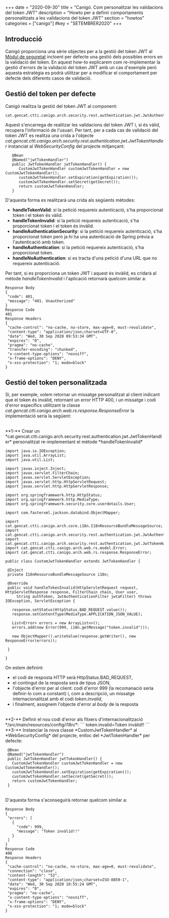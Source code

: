 +++
date        = "2020-09-30"
title       = "Canigó. Com personalitzar les validacions del token JWT"
description = "Howto per a definir comportaments personalitzats a les validacions del token JWT"
section     = "howtos"
categories  = ["canigo"]
#key         = "SETEMBRER2020"
+++

## Introducció

Canigó proporciona una sèrie objectes per a la gestió del token JWT al [Mòdul de seguretat](/canigo-documentacio-versions-3x-core/modul-seguretat/)
incloent per defecte una gestió dels possibles errors en la validació del token. En aquest how-to explicarem com re-implementar la gestió d'errors de la validació del token JWT
amb un cas d'exemple però aquesta estratègia es podrà utilitzar per a modificar el comportament per defecte dels diferents casos de validació.

## Gestió del token per defecte

Canigó realitza la gestió del token JWT al component:

```
cat.gencat.ctti.canigo.arch.security.rest.authentication.jwt.JwtAuthenticationFilter
```

Aquest s'encarrega de realitzar les validacions del token JWT i, si és vàlid, recupera l'informació de l'usuari. Per tant, per a cada cas de validació del token JWT
es realitza una crida a l'objecte *cat.gencat.ctti.canigo.arch.security.rest.authentication.jwt.JwtTokenHandler* instanciat al *WebSecurityConfig* del projecte mitjançant:

```
   @Bean
   @Named("jwtTokenHandler")
   public JwtTokenHandler jwtTokenHandler() {
      CustomJwtTokenHandler customJwtTokenHandler = new CustomJwtTokenHandler();
      customJwtTokenHandler.setExpiration(getExpiration());
      customJwtTokenHandler.setSecret(getSecret());
      return customJwtTokenHandler;
   }
```

D'aquesta forma es realitzarà una crida als següents mètodes:

- **handleTokenValid**: si la petició requereix autenticació, s'ha proporcionat token i el token és vàlid.
- **handleTokenInvalid**: si la petició requereix autenticació, s'ha proporcionat token i el token és invàlid.
- **handleAuthenticationSecurity**: si la petició requereix autenticació, s'ha proporcionat token però ja hi ha una autenticació de Spring prèvia a l'autenticació amb token.
- **handleAuthentication**: si la petició requereix autenticació, s'ha proporcionat token.
- **handleNoAuthentication**: si es tracta d'una petició d'una URL que no requereix autenticació.

Per tant, si es proporciona un token JWT i aquest és invàlid, es cridarà al mètode *handleTokenInvalid* i l'aplicació retornarà quelcom similar a:

```
Response Body
{
 "code": 401,
 "message": "401. Unauthorized"
}
Response Code
401
Response Headers
{
 "cache-control": "no-cache, no-store, max-age=0, must-revalidate",
 "content-type": "application/json;charset=UTF-8",
 "date": "Wed, 30 Sep 2020 09:53:34 GMT",
 "expires": "0",
 "pragma": "no-cache",
 "transfer-encoding": "chunked",
 "x-content-type-options": "nosniff",
 "x-frame-options": "DENY",
 "x-xss-protection": "1; mode=block"
}
```

## Gestió del token personalitzada

Si, per exemple, volem retornar un missatge personalitzat al client indicant que el token és invàlid, retornant un error HTTP 400, i un missatge i codi d'error
específics utilitzant la classe *cat.gencat.ctti.canigo.arch.web.rs.response.ResponseError* la implementació seria la següent:
<br/>

<br/>
**1-** Crear un *cat.gencat.ctti.canigo.arch.security.rest.authentication.jwt.JwtTokenHandler* personalitzat re-implementant el mètode *handleTokenInvalid*

```
import java.io.IOException;
import java.util.ArrayList;
import java.util.List;

import javax.inject.Inject;
import javax.servlet.FilterChain;
import javax.servlet.ServletException;
import javax.servlet.http.HttpServletRequest;
import javax.servlet.http.HttpServletResponse;

import org.springframework.http.HttpStatus;
import org.springframework.http.MediaType;
import org.springframework.security.core.userdetails.User;

import com.fasterxml.jackson.databind.ObjectMapper;

import cat.gencat.ctti.canigo.arch.core.i18n.I18nResourceBundleMessageSource;
import cat.gencat.ctti.canigo.arch.security.rest.authentication.jwt.JwtAuthenticationFilter;
import cat.gencat.ctti.canigo.arch.security.rest.authentication.jwt.JwtTokenHandler;
import cat.gencat.ctti.canigo.arch.web.rs.model.Error;
import cat.gencat.ctti.canigo.arch.web.rs.response.ResponseError;

public class CustomJwtTokenHandler extends JwtTokenHandler {

 @Inject
 private I18nResourceBundleMessageSource i18n;

 @Override
 public void handleTokenInvalid(HttpServletRequest request, HttpServletResponse response, FilterChain chain, User user,
     String authToken, JwtAuthenticationFilter jwtaFilter) throws IOException, ServletException {

   response.setStatus(HttpStatus.BAD_REQUEST.value());
   response.setContentType(MediaType.APPLICATION_JSON_VALUE);

   List<Error> errors = new ArrayList<>();
   errors.add(new Error(999, i18n.getMessage("token.invalid")));

   new ObjectMapper().writeValue(response.getWriter(), new ResponseError(errors));

 }

}
```

On estem definint:

- el codi de resposta HTTP serà HttpStatus.BAD_REQUEST,
- el contingut de la resposta serà de tipus JSON,
- l'objecte d'error per al client: codi d'error 999 (la recomanació seria definir-lo com a constant) i, com a descripció, un missatge internacionalitzat amb el codi *token.invalid*,
- i finalment, assignem l'objecte d'error al _body_ de la resposta

<br/>
**2-** Definir el nou codi d'error als fitxers d'internacionalització */src/main/resources/config/i18n/*:
```
token.invalid=Token invàlid!!
```

<br/>
**3-** Instanciar la nova classe *CustomJwtTokenHandler* al *WebSecurityConfig* del projecte, enlloc del *JwtTokenHandler* per defecte:

```
 @Bean
 @Named("jwtTokenHandler")
 public JwtTokenHandler jwtTokenHandler() {
   CustomJwtTokenHandler customJwtTokenHandler = new CustomJwtTokenHandler();
   customJwtTokenHandler.setExpiration(getExpiration());
   customJwtTokenHandler.setSecret(getSecret());
   return customJwtTokenHandler;
 }
```

<br/>
D'aquesta forma s'aconseguirà retornar quelcom similar a:

```
Response Body
{
 "errors": [
   {
     "code": 999,
     "message": "Token invàlid!!"
   }
 ]
}
Response Code
400
Response Headers
{
 "cache-control": "no-cache, no-store, max-age=0, must-revalidate",
 "connection": "close",
 "content-length": "53",
 "content-type": "application/json;charset=ISO-8859-1",
 "date": "Wed, 30 Sep 2020 10:55:24 GMT",
 "expires": "0",
 "pragma": "no-cache",
 "x-content-type-options": "nosniff",
 "x-frame-options": "DENY",
 "x-xss-protection": "1; mode=block"
}
```